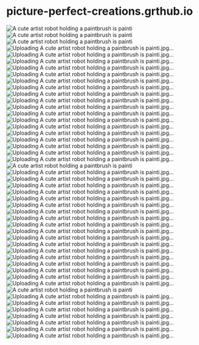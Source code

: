 # picture-perfect-creations.grthub.io
![A cute artist robot holding a paintbrush is painti](https://github.com/68854/picture-perfect-creations.grthub.io/assets/150369388/b0f143a5-6017-4e7e-bd1c-a0c9a9994ec2)
![A cute artist robot holding a paintbrush is painti](https://github.com/68854/picture-perfect-creations.grthub.io/assets/150369388/d05dcc6c-5beb-49bf-b414-d5bf07ba5b62)
![A cute artist robot holding a paintbrush is painti](https://github.com/68854/picture-perfect-creations.grthub.io/assets/150369388/7bc5deae-2980-453b-b331-9451731ba66f)
![Uploading A cute artist robot holding a paintbrush is painti.jpg…]()
![Uploading A cute artist robot holding a paintbrush is painti.jpg…]()
![Uploading A cute artist robot holding a paintbrush is painti.jpg…]()
![Uploading A cute artist robot holding a paintbrush is painti.jpg…]()
![Uploading A cute artist robot holding a paintbrush is painti.jpg…]()
![Uploading A cute artist robot holding a paintbrush is painti.jpg…]()
![Uploading A cute artist robot holding a paintbrush is painti.jpg…]()
![Uploading A cute artist robot holding a paintbrush is painti.jpg…]()
![Uploading A cute artist robot holding a paintbrush is painti.jpg…]()
![Uploading A cute artist robot holding a paintbrush is painti.jpg…]()
![Uploading A cute artist robot holding a paintbrush is painti.jpg…]()
![Uploading A cute artist robot holding a paintbrush is painti.jpg…]()
![Uploading A cute artist robot holding a paintbrush is painti.jpg…]()
![Uploading A cute artist robot holding a paintbrush is painti.jpg…]()
![Uploading A cute artist robot holding a paintbrush is painti.jpg…]()
![Uploading A cute artist robot holding a paintbrush is painti.jpg…]()
![Uploading A cute artist robot holding a paintbrush is painti.jpg…]()
![Uploading A cute artist robot holding a paintbrush is painti.jpg…]()
![A cute artist robot holding a paintbrush is painti](https://github.com/68854/picture-perfect-creations.grthub.io/assets/150369388/d961d8f3-155e-42e7-889b-e632b6003d51)
![Uploading A cute artist robot holding a paintbrush is painti.jpg…]()
![Uploading A cute artist robot holding a paintbrush is painti.jpg…]()
![Uploading A cute artist robot holding a paintbrush is painti.jpg…]()
![Uploading A cute artist robot holding a paintbrush is painti.jpg…]()
![Uploading A cute artist robot holding a paintbrush is painti.jpg…]()
![Uploading A cute artist robot holding a paintbrush is painti.jpg…]()
![Uploading A cute artist robot holding a paintbrush is painti.jpg…]()
![Uploading A cute artist robot holding a paintbrush is painti.jpg…]()
![Uploading A cute artist robot holding a paintbrush is painti.jpg…]()
![Uploading A cute artist robot holding a paintbrush is painti.jpg…]()
![Uploading A cute artist robot holding a paintbrush is painti.jpg…]()
![Uploading A cute artist robot holding a paintbrush is painti.jpg…]()
![Uploading A cute artist robot holding a paintbrush is painti.jpg…]()
![Uploading A cute artist robot holding a paintbrush is painti.jpg…]()
![Uploading A cute artist robot holding a paintbrush is painti.jpg…]()
![Uploading A cute artist robot holding a paintbrush is painti.jpg…]()
![Uploading A cute artist robot holding a paintbrush is painti.jpg…]()
![Uploading A cute artist robot holding a paintbrush is painti.jpg…]()
![A cute artist robot holding a paintbrush is painti](https://github.com/68854/picture-perfect-creations.grthub.io/assets/150369388/e5456366-c91f-4d8c-8afb-1c319e3d5155)
![Uploading A cute artist robot holding a paintbrush is painti.jpg…]()
![Uploading A cute artist robot holding a paintbrush is painti.jpg…]()
![Uploading A cute artist robot holding a paintbrush is painti.jpg…]()
![Uploading A cute artist robot holding a paintbrush is painti.jpg…]()
![Uploading A cute artist robot holding a paintbrush is painti.jpg…]()
![Uploading A cute artist robot holding a paintbrush is painti.jpg…]()
![Uploading A cute artist robot holding a paintbrush is painti.jpg…]()

